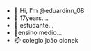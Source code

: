 - 👋 Hi, I’m @eduardinn_08
- 👀 17years....
- 🌱 estudante...
- 💞️ensino medio...
- 📫 colegio joão cionek

<!---
eduardinnnnn/eduardinnnnn is a ✨ special ✨ repository because its `README.md` (this file) appears on your GitHub profile.
You can click the Preview link to take a look at your changes.
--->
